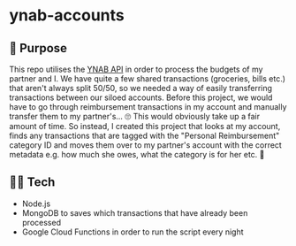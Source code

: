 # ynab-accounts

## 🤔 Purpose

This repo utilises the [YNAB API](https://api.youneedabudget.com/) in order to process the budgets of my partner and I. We have quite a few shared transactions (groceries, bills etc.) that aren't always split 50/50, so we needed a way of easily transferring transactions between our siloed accounts. Before this project, we would have to go through reimbursement transactions in my account and manually transfer them to my partner's... 🙄 This would obviously take up a fair amount of time. So instead, I created this project that looks at my account, finds any transactions that are tagged with the "Personal Reimbursement" category ID and moves them over to my partner's account with the correct metadata e.g. how much she owes, what the category is for her etc. 💪

## 👨‍💻 Tech

- Node.js
- MongoDB to saves which transactions that have already been processed
- Google Cloud Functions in order to run the script every night
